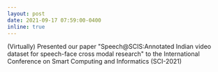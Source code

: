 ```yaml
---
layout: post
date: 2021-09-17 07:59:00-0400
inline: true
---
```


(Virtually) Presented our paper "Speech@SCIS:Annotated Indian video dataset for speech-face cross modal research" to the International Conference on Smart Computing and Informatics (SCI-2021)
